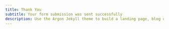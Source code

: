 ```yaml
---
title: Thank You
subtitle: Your form submission was sent successfully
description: Use the Argon Jekyll theme to build a landing page, blog or complete website.
---
```


